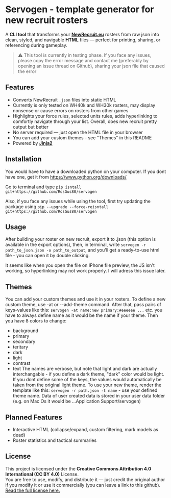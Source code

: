 # Servogen - template generator for new recruit rosters

A **CLI tool** that transforms your **[NewRecruit.eu](https://newrecruit.eu)** rosters from raw json into clean, styled, and navigable **HTML** files — perfect for printing, sharing, or referencing during gameplay.

> ⚠️ This tool is currently in testing phase. If you face any issues, please copy the error message and contact me (preferably by opening an issue thread on Github), sharing your json file that caused the error

## Features

* Converts NewRecruit `.json` files into static HTML  
* Currently is only tested on WH40k and WH30k rosters, may display nonsense or cause errors on rosters from other games
* Highlights your force rules, selected units rules, adds hyperlinking to comfortly navigate through your list. Overall, does new recruit pretty output but better
* No server required — just open the HTML file in your browser  
* You can add your custom themes - see "Themes" in this README
* Powered by **[Jinja2](https://jinja.palletsprojects.com/)**


## Installation 
You would have to have a downloaded python on your computer. If you dont have one, get it from https://www.python.org/downloads/

Go to terminal and type `pip isntall git+https://github.com/RosGus80/servogen`

Also, if you face any issues while using the tool, first try updating the package using `pip --upgrade --force-reisntall git+https://github.com/RosGus80/servogen`

## Usage
After building your roster on new recruit, export it to .json (this option is available in the export options), then, in terminal, write `servogen -r path_to_json.json -o path_to_output`, and you'll get a ready-to-use html file - you can open it by double clicking.

It seems like when you open the file on IPhone file preview, the JS isn't working, so hyperlinking may not work properly. I will adress this issue later.

## Themes

You can add your custom themes and use it in your rosters. To define a new custom theme, use -at or --add-theme command. After that, pass pairs of keys-values like this: ```servogen -at name:new primary:#eeeeee ...``` etc. you have to always define name as it would be the name if your theme. Then you have 8 colors to change:
* background
* primary
* secondary
* teritary 
* dark
* light 
* contrast
* text
The names are verbose, but note that light and dark are actually interchangable - if you define a dark theme, "dark" color would be light. If you dont define some of the keys, the values would automatically be taken from the original light theme.
To use your new theme, render the template like this: ```servogen -r path.json -t name``` - use your defined theme name. 
Data of user created data is stored in your user data folder (e.g. on Mac Os it would be ...Application Support/servogen)

## Planned Features

* Interactive HTML (collapse/expand, custom filtering, mark models as dead)  
* Roster statistics and tactical summaries  

## License

This project is licensed under the **Creative Commons Attribution 4.0 International (CC BY 4.0)** License.  
You are free to use, modify, and distribute it — just credit the original author if you modify it or use it commercially (you can leave a link to this github).  
[Read the full license here.](https://creativecommons.org/licenses/by/4.0/)

